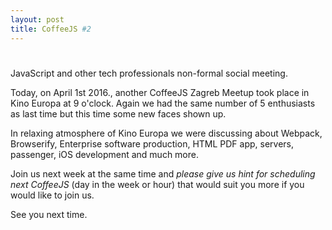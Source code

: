 ```yaml
---
layout: post
title: CoffeeJS #2
---
```

#
JavaScript and other tech professionals non-formal social meeting.

Today, on April 1st 2016., another CoffeeJS Zagreb Meetup took place in Kino Europa at 9 o'clock. Again we had the same number of 5 enthusiasts as last time but this time some new faces shown up.

In relaxing atmosphere of Kino Europa we were discussing about Webpack, Browserify, Enterprise software production, HTML PDF app, servers, passenger, iOS development and much more.

Join us next week at the same time and *please give us hint for scheduling next CoffeeJS* (day in the week or hour) that would suit you more if you would like to join us.

See you next time.
